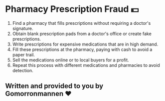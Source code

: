 # Pharmacy Prescription Fraud 💵

1. Find a pharmacy that fills prescriptions without requiring a doctor's signature.
2. Obtain blank prescription pads from a doctor's office or create fake prescriptions.
3. Write prescriptions for expensive medications that are in high demand.
4. Fill these prescriptions at the pharmacy, paying with cash to avoid a paper trail.
5. Sell the medications online or to local buyers for a profit.
6. Repeat this process with different medications and pharmacies to avoid detection.

## Written and provided to you by **Gomorronmannen** ❤️
